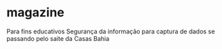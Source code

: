 # magazine
Para fins educativos
Segurança da informação para captura de dados se passando pelo saite da Casas Bahia